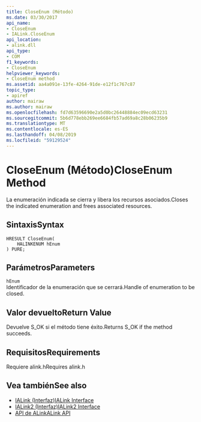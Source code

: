 ```yaml
---
title: CloseEnum (Método)
ms.date: 03/30/2017
api_name:
- CloseEnum
- IALink.CloseEnum
api_location:
- alink.dll
api_type:
- COM
f1_keywords:
- CloseEnum
helpviewer_keywords:
- CloseEnum method
ms.assetid: aa4a091e-13fe-4264-91de-e12f1c767c87
topic_type:
- apiref
author: mairaw
ms.author: mairaw
ms.openlocfilehash: fd7d63596690e2a5d0bc26448884ec09ecd63231
ms.sourcegitcommit: 5b6d778ebb269ee6684fb57ad69a8c28b06235b9
ms.translationtype: MT
ms.contentlocale: es-ES
ms.lasthandoff: 04/08/2019
ms.locfileid: "59129524"
---
```

# <a name="closeenum-method"></a><span data-ttu-id="0b3ea-102">CloseEnum (Método)</span><span class="sxs-lookup"><span data-stu-id="0b3ea-102">CloseEnum Method</span></span>
<span data-ttu-id="0b3ea-103">La enumeración indicada se cierra y libera los recursos asociados.</span><span class="sxs-lookup"><span data-stu-id="0b3ea-103">Closes the indicated enumeration and frees associated resources.</span></span>  
  
## <a name="syntax"></a><span data-ttu-id="0b3ea-104">Sintaxis</span><span class="sxs-lookup"><span data-stu-id="0b3ea-104">Syntax</span></span>  
  
```  
HRESULT CloseEnum(  
    HALINKENUM hEnum  
) PURE;  
```  
  
## <a name="parameters"></a><span data-ttu-id="0b3ea-105">Parámetros</span><span class="sxs-lookup"><span data-stu-id="0b3ea-105">Parameters</span></span>  
 `hEnum`  
 <span data-ttu-id="0b3ea-106">Identificador de la enumeración que se cerrará.</span><span class="sxs-lookup"><span data-stu-id="0b3ea-106">Handle of enumeration to be closed.</span></span>  
  
## <a name="return-value"></a><span data-ttu-id="0b3ea-107">Valor devuelto</span><span class="sxs-lookup"><span data-stu-id="0b3ea-107">Return Value</span></span>  
 <span data-ttu-id="0b3ea-108">Devuelve S_OK si el método tiene éxito.</span><span class="sxs-lookup"><span data-stu-id="0b3ea-108">Returns S_OK if the method succeeds.</span></span>  
  
## <a name="requirements"></a><span data-ttu-id="0b3ea-109">Requisitos</span><span class="sxs-lookup"><span data-stu-id="0b3ea-109">Requirements</span></span>  
 <span data-ttu-id="0b3ea-110">Requiere alink.h</span><span class="sxs-lookup"><span data-stu-id="0b3ea-110">Requires alink.h</span></span>  
  
## <a name="see-also"></a><span data-ttu-id="0b3ea-111">Vea también</span><span class="sxs-lookup"><span data-stu-id="0b3ea-111">See also</span></span>

- [<span data-ttu-id="0b3ea-112">IALink (Interfaz)</span><span class="sxs-lookup"><span data-stu-id="0b3ea-112">IALink Interface</span></span>](../../../../docs/framework/unmanaged-api/alink/ialink-interface.md)
- [<span data-ttu-id="0b3ea-113">IALink2 (Interfaz)</span><span class="sxs-lookup"><span data-stu-id="0b3ea-113">IALink2 Interface</span></span>](../../../../docs/framework/unmanaged-api/alink/ialink2-interface.md)
- [<span data-ttu-id="0b3ea-114">API de ALink</span><span class="sxs-lookup"><span data-stu-id="0b3ea-114">ALink API</span></span>](../../../../docs/framework/unmanaged-api/alink/index.md)
